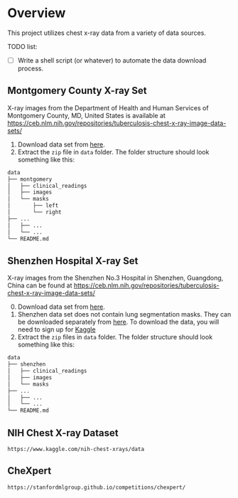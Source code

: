 # Overview
This project utilizes chest x-ray data from a variety of data sources.

TODO list:
- [ ] Write a shell script (or whatever) to automate the data download process.

## Montgomery County X-ray Set
X-ray images from the Department of Health and Human Services of Montgomery County, MD, United States is available at 
https://ceb.nlm.nih.gov/repositories/tuberculosis-chest-x-ray-image-data-sets/

1. Download data set from [here](http://openi.nlm.nih.gov/imgs/collections/NLM-MontgomeryCXRSet.zip).
2. Extract the `zip` file in `data` folder. The folder structure should look something like this:
```bash
data
├── montgomery
│   ├── clinical_readings
│   ├── images
│   └── masks
│       ├── left
│       └── right
├── ...
│   ├── ...
│   └── ...
└── README.md
```


## Shenzhen Hospital X-ray Set
X-ray images from the Shenzhen No.3 Hospital in Shenzhen, Guangdong, China can be found at 
https://ceb.nlm.nih.gov/repositories/tuberculosis-chest-x-ray-image-data-sets/

0. Download data set from [here](http://openi.nlm.nih.gov/imgs/collections/ChinaSet_AllFiles.zip).
0. Shenzhen data set does not contain lung segmentation masks. They can be downloaded separately from [here](https://www.kaggle.com/yoctoman/shcxr-lung-mask). To download the data, you will need to sign up for [Kaggle](https://www.kaggle.com)
0. Extract the `zip` files in `data` folder. The folder structure should look something like this:
```bash
data
├── shenzhen
│   ├── clinical_readings
│   ├── images
│   └── masks
├── ...
│   ├── ...
│   └── ...
└── README.md
```


## NIH Chest X-ray Dataset
```
https://www.kaggle.com/nih-chest-xrays/data
```

## CheXpert
```
https://stanfordmlgroup.github.io/competitions/chexpert/
```
